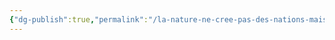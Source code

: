 ```yaml
---
{"dg-publish":true,"permalink":"/la-nature-ne-cree-pas-des-nations-mais-des-individus-xvii-p-134/","tags":["Individu","Citation"]}
---
```


